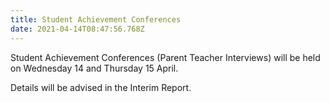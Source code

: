 ```yaml
---
title: Student Achievement Conferences
date: 2021-04-14T08:47:56.768Z
---
```

Student Achievement Conferences (Parent Teacher Interviews) will be held on Wednesday 14 and Thursday 15 April.

Details will be advised in the Interim Report.